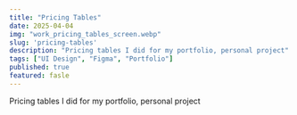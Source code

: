 ```yaml
---
title: "Pricing Tables"
date: 2025-04-04
img: "work_pricing_tables_screen.webp"
slug: 'pricing-tables'
description: "Pricing tables I did for my portfolio, personal project"
tags: ["UI Design", "Figma", "Portfolio"]
published: true
featured: fasle
---
```


Pricing tables I did for my portfolio, personal project
